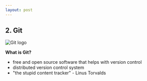 ```yaml
---
layout: post
---
```


## 2. Git

![Git logo](https://git-scm.com/images/logos/downloads/Git-Logo-2Color.png)

**What is Git?**

- free and open source software that helps with version control 
- distributed version control system
- "the stupid content tracker" - Linus Torvalds 